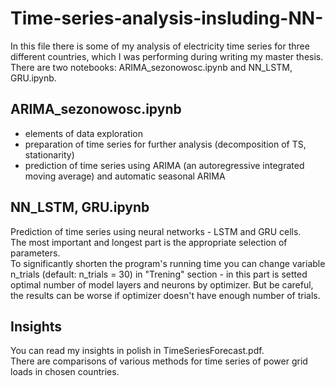 # Time-series-analysis-insluding-NN-
In this file there is some of my analysis of electricity time series for three different countries, which I was performing during writing my master thesis. <br>
There are two notebooks: ARIMA_sezonowosc.ipynb and NN_LSTM, GRU.ipynb.
## ARIMA_sezonowosc.ipynb
* elements of data exploration
* preparation of time series for further analysis (decomposition of TS, stationarity)
* prediction of time series using ARIMA (an autoregressive integrated moving average) and automatic seasonal ARIMA 
## NN_LSTM, GRU.ipynb
Prediction of time series using neural networks - LSTM and GRU cells. <br>
The most important and longest part is the appropriate selection of parameters. <br>
To significantly shorten the program's running time you can change variable n_trials (default: n_trials = 30) in "Trening" section - in this part is setted optimal number of model layers and neurons by optimizer.
But be careful, the results can be worse if optimizer doesn't have enough number of trials.
## Insights
You can read my insights in polish in TimeSeriesForecast.pdf. <br>
There are comparisons of various methods for time series of power grid loads in chosen countries. 
